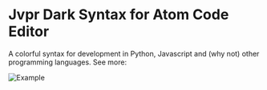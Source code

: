 # Jvpr Dark Syntax for Atom Code Editor

A colorful syntax for development in Python, Javascript and (why not) other programming languages. See more:

![Example](https://raw.githubusercontent.com/jvpereirarocha/jvpr-dark-syntax/master/jvpr-dark-syntax.png)
